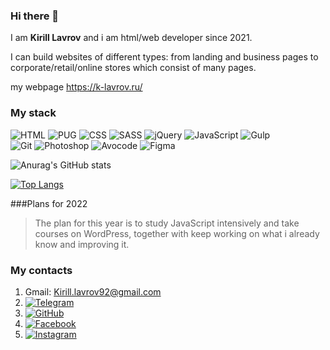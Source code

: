 ### Hi there 👋

I am **Kirill Lavrov** and i am html/web developer since 2021.

I can build websites of different types: from landing and business pages to corporate/retail/online stores which consist of many pages.

my webpage https://k-lavrov.ru/

### My stack

![HTML](https://img.shields.io/badge/-HTML-333?style=for-the-badge&logo=html5)
![PUG](https://img.shields.io/badge/-PUG-333?style=for-the-badge&logo=pug)
![CSS](https://img.shields.io/badge/-CSS-333?style=for-the-badge&logo=css3&logoColor=blue)
![SASS](https://img.shields.io/badge/-SASS-333?style=for-the-badge&logo=SASS)
![jQuery](https://img.shields.io/badge/-jQuery-333?style=for-the-badge&logo=jQuery&logoColor=blue)
![JavaScript](https://img.shields.io/badge/-JavaScript-333?style=for-the-badge&logo=javascript)
![Gulp](https://img.shields.io/badge/-Gulp-333?style=for-the-badge&logo=Gulp)  
![Git](https://img.shields.io/badge/-Git-333?style=for-the-badge&logo=Git)
![Photoshop](https://img.shields.io/badge/-Photoshop-333?style=for-the-badge&logo=Photoshop)
![Avocode](https://img.shields.io/badge/-Avocode-333?style=for-the-badge&logo=Avocode)
![Figma](https://img.shields.io/badge/-Figma-333?style=for-the-badge&logo=Figma)


![Anurag's GitHub stats](https://github-readme-stats.vercel.app/api?username=melkorich&theme=monokai&show_icons=true)

[![Top Langs](https://github-readme-stats.vercel.app/api/top-langs/?username=melkorich&layout=compact)](https://github.com/melkorich/github-readme-stats)

###Plans for 2022
> The plan for this year is to study JavaScript intensively and take courses on WordPress, together with keep working on what i already know and improving it.


### My contacts

1. Gmail: Kirill.lavrov92@gmail.com
2. [![Telegram](https://img.shields.io/badge/Telegram-1DA1F2.svg?logo=telegram&logoColor=white)](https://t.me/keshalavrov) 
3. [![GitHub](https://img.shields.io/badge/Github-333.svg?logo=github&logoColor=white)](https://github.com/Melkorich)
4. [![Facebook](https://img.shields.io/badge/Facebook-4267B2.svg?logo=facebook&logoColor=white)](https://www.facebook.com/kirill.lavrov.351)
5. [![Instagram](https://img.shields.io/badge/Instagram-E1306C.svg?logo=instagram&logoColor=white)](https://www.instagram.com/keshalavrov/)
